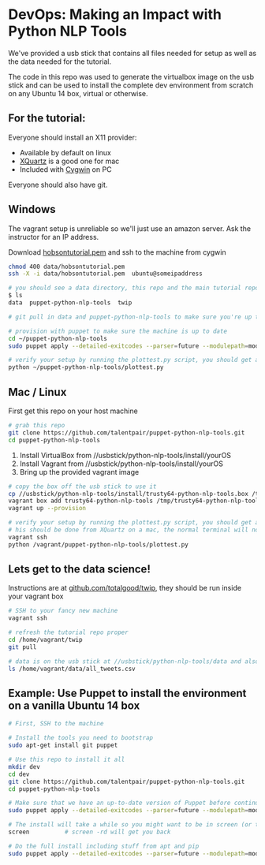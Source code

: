 # DevOps: Making an Impact with Python NLP Tools

We've provided a usb stick that contains all files needed for setup as well as the data needed for the tutorial.

The code in this repo was used to generate the virtualbox image on the usb stick and can be used to install the complete dev environment
 from scratch on any Ubuntu 14 box, virtual or otherwise.

## For the tutorial:

Everyone should install an X11 provider:

* Available by default on linux
* [XQuartz](https://www.xquartz.org/) is a good one for mac
* Included with [Cygwin](http://x.cygwin.com/) on PC
    
Everyone should also have git.

## Windows

The vagrant setup is unreliable so we'll just use an amazon server.  Ask the instructor for an IP address.

Download [hobsontutorial.pem](https://raw.githubusercontent.com/talentpair/puppet-python-nlp-tools/master/hobsontutorial.pem) and ssh to the machine from cygwin

```bash
chmod 400 data/hobsontutorial.pem
ssh -X -i data/hobsontutorial.pem  ubuntu@someipaddress

# you should see a data directory, this repo and the main tutorial repo
$ ls
data  puppet-python-nlp-tools  twip

# git pull in data and puppet-python-nlp-tools to make sure you're up to date

# provision with puppet to make sure the machine is up to date
cd ~/puppet-python-nlp-tools
sudo puppet apply --detailed-exitcodes --parser=future --modulepath=modules manifests/tutorial.pp || test $? -eq 2

# verify your setup by running the plottest.py script, you should get a simple plot
python ~/puppet-python-nlp-tools/plottest.py 
```

## Mac / Linux

First get this repo on your host machine

```bash
# grab this repo
git clone https://github.com/talentpair/puppet-python-nlp-tools.git
cd puppet-python-nlp-tools
```

1. Install VirtualBox from //usbstick/python-nlp-tools/install/yourOS
1. Install Vagrant from //usbstick/python-nlp-tools/install/yourOS
1. Bring up the provided vagrant image

```bash
# copy the box off the usb stick to use it
cp //usbstick/python-nlp-tools/install/trusty64-python-nlp-tools.box /tmp/trusty64-python-nlp-tools.box
vagrant box add trusty64-python-nlp-tools /tmp/trusty64-python-nlp-tools.box
vagrant up --provision

# verify your setup by running the plottest.py script, you should get a simple plot
# his should be done from XQuartz on a mac, the normal terminal will not have X11 enabled
vagrant ssh
python /vagrant/puppet-python-nlp-tools/plottest.py 
```

## Lets get to the data science!

Instructions are at [github.com/totalgood/twip](https://github.com/totalgood/twip/), they should be run inside your vagrant box 

```bash
# SSH to your fancy new machine
vagrant ssh

# refresh the tutorial repo proper
cd /home/vagrant/twip
git pull

# data is on the usb stick at //usbstick/python-nlp-tools/data and also baked into the vagrant box
ls /home/vagrant/data/all_tweets.csv
```


## Example: Use Puppet to install the environment on a vanilla Ubuntu 14 box

```bash
# First, SSH to the machine

# Install the tools you need to bootstrap
sudo apt-get install git puppet

# Use this repo to install it all
mkdir dev
cd dev
git clone https://github.com/talentpair/puppet-python-nlp-tools.git
cd puppet-python-nlp-tools

# Make sure that we have an up-to-date version of Puppet before continuing
sudo puppet apply --detailed-exitcodes --parser=future --modulepath=modules manifests/puppet.pp || test $? -eq 2

# The install will take a while so you might want to be in screen (or tmux if you like that sort of thing)
screen          # screen -rd will get you back

# Do the full install including stuff from apt and pip
sudo puppet apply --detailed-exitcodes --parser=future --modulepath=modules manifests/tutorial.pp || test $? -eq 2
```
